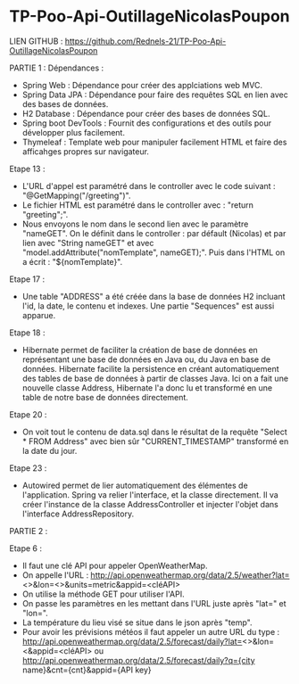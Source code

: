 # TP-Poo-Api-OutillageNicolasPoupon

LIEN GITHUB : https://github.com/Rednels-21/TP-Poo-Api-OutillageNicolasPoupon

PARTIE 1 :
Dépendances :
  - Spring Web : Dépendance pour créer des applciations web MVC.
  - Spring Data JPA : Dépendance pour faire des requêtes SQL en lien avec des bases de données.
  - H2 Database : Dépendance pour créer des bases de données SQL.
  - Spring boot DevTools : Fournit des configurations et des outils pour développer plus facilement.
  - Thymeleaf : Template web pour manipuler facilement HTML et faire des afficahges propres sur navigateur.
  
Etape 13 :
  - L'URL d'appel est paramétré dans le controller avec le code suivant : "@GetMapping("/greeting")".
  - Le fichier HTML est paramétré dans le controller avec : "return "greeting";".
  - Nous envoyons le nom dans le second lien avec le paramètre "nameGET". On le définit dans le controller : par défault (Nicolas) et par lien avec "String nameGET" et avec "model.addAttribute("nomTemplate", nameGET);". Puis dans l'HTML on a écrit : "${nomTemplate}".

Etape 17 :
  - Une table "ADDRESS" a été créée dans la base de données H2 incluant l'id, la date, le contenu et indexes. Une partie "Sequences" est aussi apparue.
  
Etape 18 :
  - Hibernate permet de faciliter la création de base de données en représentant une base de données en Java ou, du Java en base de données. Hibernate facilite la persistence en créant automatiquement des tables de base de données à partir de classes Java.
  Ici on a fait une nouvelle classe Address, Hibernate l'a donc lu et transformé en une table de notre base de données directement. 
  
Etape 20 :
  - On voit tout le contenu de data.sql dans le résultat de la requête "Select * FROM Address" avec bien sûr "CURRENT_TIMESTAMP" transformé en la date du jour.
  
Etape 23 :
  - Autowired permet de lier automatiquement des élémentes de l'application. Spring va relier l'interface, et la classe directement. Il va créer l'instance de la classe AddressController et injecter l'objet dans l'interface AddressRepository.
  
PARTIE 2 :

Etape 6 :
  - Il faut une clé API pour appeler OpenWeatherMap.
  - On appelle l'URL : http://api.openweathermap.org/data/2.5/weather?lat=<<para1>>&lon=<<para2>>&units=metric&appid=<cléAPI>
  - On utilise la méthode GET pour utiliser l'API.
  - On passe les paramètres en les mettant dans l'URL juste après "lat=" et "lon=".
  - La température du lieu visé se situe dans le json après "temp".
  - Pour avoir les prévisions météos il faut appeler un autre URL du type : http://api.openweathermap.org/data/2.5/forecast/daily?lat=<<para1>>&lon=<<para2>&appid=<cléAPI> 
  ou http://api.openweathermap.org/data/2.5/forecast/daily?q={city name}&cnt={cnt}&appid={API key}
